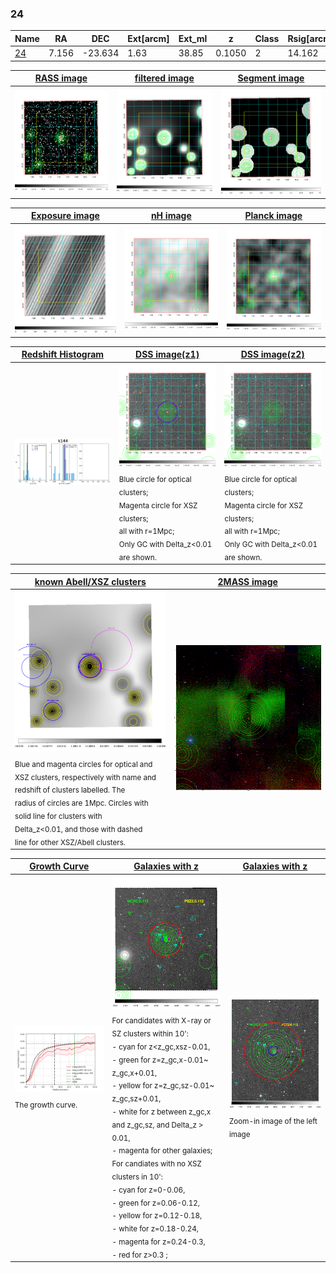 <div STYLE="page-break-after: always;"></div>

### 24

|Name          |RA          |DEC      | Ext[arcm] | Ext_ml | z    | Class| Rsig[arcmin] | CRsig[c/s] | CR500[c/s] | R500[Mpc] |L500[erg/s]|F500[erg/s/cm^2]| M500[Msun]|Tx[keV]|beta|GC(XSZ,Delta_z<0.01)| GC(OPT,Delta_z<0.01)|GC|alias|
|--------------|------------|------------|---|---|-----------|--------|------|------|----|----|----|----|----|----|----|----|----|----|---|
|[24](script/24.md)     | 7.156       | -23.634       | 1.63    | 38.85   | 0.1050 | 2   | 14.162 |0.282 |0.264 |0.960 |1.478e+44 |5.253e-12 |2.784e+14 |4.162 |0.707 |Tar, |Wen, |Tar, |k144|

|[RASS image](../image/24/24_img.pdf)|[filtered image](../image/24/24_fil.pdf)|[Segment image](../image/24/24_seg.pdf)|
|-------------------|--------------------|-------------------|
| <img src="../image/24/24_img.png" width="300">  | <img src="../image/24/24_fil.png" width="300">   | <img src="../image/24/24_seg.png" width="300">  |

|[Exposure image](../image/24/24_mex.pdf)| [nH image](../image/24/24_nh.pdf)| [Planck image](../image/24/24_p.pdf)|
|-------------------|--------------------|-------------------|
|<img src="../image/24/24_mex.png" width="300">   | <img src="../image/24/24_nh.png" width="300">    | <img src="../image/24/24_p.png" width="300"> |

|[Redshift Histogram](../image/24/24_zg.pdf) | [DSS image(z1)](../image/24/24_dss_z1.pdf)      |  [DSS image(z2)](../image/24/24_dss_z2.pdf)    |
|-------------------|--------------------|-------------------|
|<img src="../image/24/24_zg.png" width="300"> |<img src="../image/24/24_dss_z1.png" width="300"> <sub><br>Blue circle for optical clusters; <br>Magenta circle for XSZ clusters; <br>all with r=1Mpc; <br>Only GC with Delta_z<0.01 are shown. </sub>| <img src="../image/24/24_dss_z2.png" width="300"><sub><br>Blue circle for optical clusters; <br>Magenta circle for XSZ clusters; <br>all with r=1Mpc; <br>Only GC with Delta_z<0.01 are shown. </sub> |

|[known Abell/XSZ clusters](../image/24/24_m.pdf) | [2MASS image](../image/24/24_2mass.pdf)      |
|-------------------|-------------------|
|<img src=../image/24/24_m.png width="300"> <sub><br>Blue and magenta circles for optical and <br>XSZ clusters, respectively with name and <br>redshift of clusters labelled. The <br>radius of circles are 1Mpc. Circles with <br>solid line for clusters with <br>Delta_z<0.01, and those with dashed <br>line for other XSZ/Abell clusters.        </sub>|<img src="../image/24/24_2mass.png" width="300">  |

|[Growth Curve](../image/24/24_gca_all.png) |[Galaxies with z](../image/24/24_opt_ned.pdf) |[Galaxies with z](../image/24/24_opt_ned_zoom.pdf) |
|-------------------|-------------------|-------------------|
| <img src="../image/24/24_gca_all.png" width="300"> <sub><br>The growth curve.</sub>| <img src=../image/24/24_opt_ned.png width="300"> <br><sub> For candidates with X-ray or SZ clusters within 10': <br> - cyan for z<z_gc,xsz-0.01, <br> - green for z=z_gc,x-0.01~ z_gc,x+0.01, <br> - yellow for z=z_gc,sz-0.01~ z_gc,sz+0.01, <br> - white for z between z_gc,x and z_gc,sz, and Delta_z > 0.01, <br> - magenta for other galaxies; <br>For candiates with no XSZ clusters in 10': <br> - cyan for z=0-0.06, <br> - green for z=0.06-0.12, <br> - yellow for z=0.12-0.18, <br> - white for z=0.18-0.24, <br> - magenta for z=0.24-0.3, <br> - red for z>0.3 ;  </sub>|<img src=../image/24/24_opt_ned_zoom.png width="300">  <br><sub> Zoom-in image of the left image</sub>|




